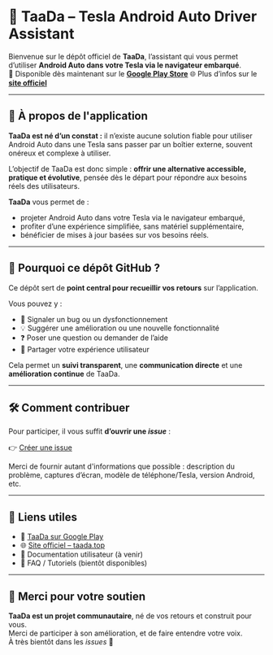 # 📣 TaaDa – Tesla Android Auto Driver Assistant

Bienvenue sur le dépôt officiel de **TaaDa**, l’assistant qui vous permet d’utiliser **Android Auto dans votre Tesla via le navigateur embarqué**.  
📱 Disponible dès maintenant sur le **[Google Play Store](https://play.google.com/store/apps/details?id=fr.sd.taada)**
🌐 Plus d’infos sur le **[site officiel](https://taada.top)**

---

## 🚗 À propos de l'application

**TaaDa est né d’un constat :** il n’existe aucune solution fiable pour utiliser Android Auto dans une Tesla sans passer par un boîtier externe, souvent onéreux et complexe à utiliser.

L’objectif de TaaDa est donc simple : **offrir une alternative accessible, pratique et évolutive**, pensée dès le départ pour répondre aux besoins réels des utilisateurs.

**TaaDa** vous permet de :

- projeter Android Auto dans votre Tesla via le navigateur embarqué,
- profiter d’une expérience simplifiée, sans matériel supplémentaire,
- bénéficier de mises à jour basées sur vos besoins réels.

---

## 📍 Pourquoi ce dépôt GitHub ?

Ce dépôt sert de **point central pour recueillir vos retours** sur l’application.

Vous pouvez y :

- 🐞 Signaler un bug ou un dysfonctionnement
- 💡 Suggérer une amélioration ou une nouvelle fonctionnalité
- ❓ Poser une question ou demander de l’aide
- 📣 Partager votre expérience utilisateur

Cela permet un **suivi transparent**, une **communication directe** et une **amélioration continue** de TaaDa.

---

## 🛠 Comment contribuer

Pour participer, il vous suffit **d’ouvrir une _issue_** :

👉 [Créer une issue](https://github.com/taada-official/taada/issues/new/choose)

Merci de fournir autant d'informations que possible : description du problème, captures d’écran, modèle de téléphone/Tesla, version Android, etc.

---

## 🔗 Liens utiles

- 📱 [TaaDa sur Google Play](https://play.google.com/store/apps/details?id=fr.sd.taada)
- 🌐 [Site officiel – taada.top](https://taada.top)
- 📖 Documentation utilisateur (à venir)
- 💬 FAQ / Tutoriels (bientôt disponibles)

---

## 🙌 Merci pour votre soutien

**TaaDa est un projet communautaire**, né de vos retours et construit pour vous.  
Merci de participer à son amélioration, et de faire entendre votre voix.  
À très bientôt dans les _issues_ 🚀
